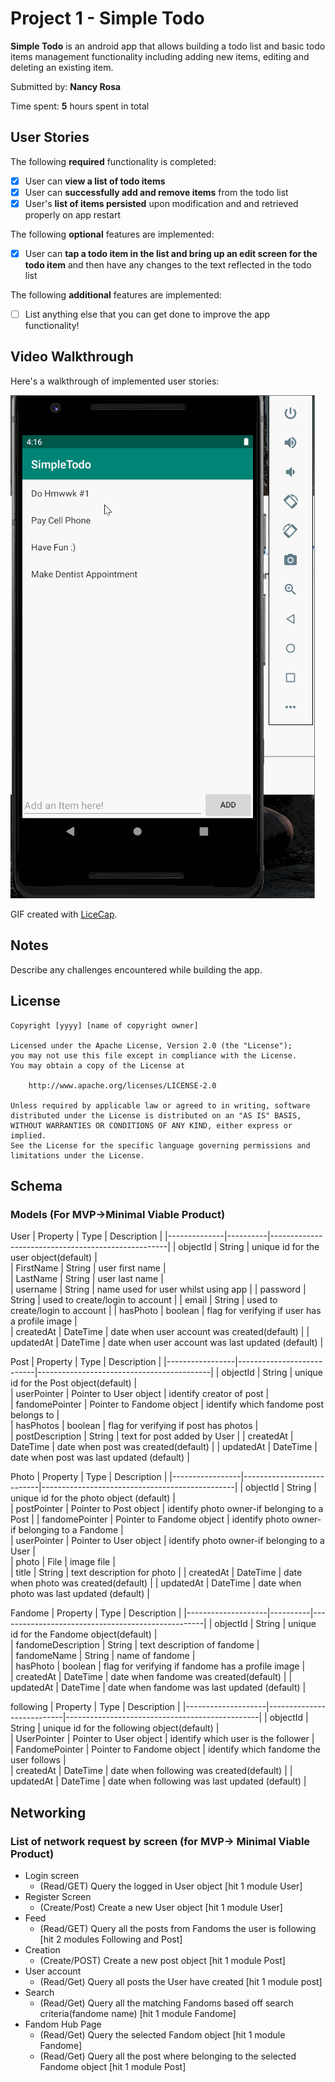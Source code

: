 # Project 1 - Simple Todo

**Simple Todo** is an android app that allows building a todo list and basic todo items management functionality including adding new items, editing and deleting an existing item.

Submitted by: **Nancy Rosa**

Time spent: **5** hours spent in total

## User Stories

The following **required** functionality is completed:

* [x] User can **view a list of todo items**
* [x] User can **successfully add and remove items** from the todo list
* [x] User's **list of items persisted** upon modification and and retrieved properly on app restart

The following **optional** features are implemented:

* [x] User can **tap a todo item in the list and bring up an edit screen for the todo item** and then have any changes to the text reflected in the todo list

The following **additional** features are implemented:

* [ ] List anything else that you can get done to improve the app functionality!

## Video Walkthrough

Here's a walkthrough of implemented user stories:

<img src='walkthrough.gif' title='Video Walkthrough' width='' alt='Video Walkthrough' />

GIF created with [LiceCap](http://www.cockos.com/licecap/).

## Notes

Describe any challenges encountered while building the app.

## License

    Copyright [yyyy] [name of copyright owner]

    Licensed under the Apache License, Version 2.0 (the "License");
    you may not use this file except in compliance with the License.
    You may obtain a copy of the License at

        http://www.apache.org/licenses/LICENSE-2.0

    Unless required by applicable law or agreed to in writing, software
    distributed under the License is distributed on an "AS IS" BASIS,
    WITHOUT WARRANTIES OR CONDITIONS OF ANY KIND, either express or implied.
    See the License for the specific language governing permissions and
    limitations under the License.





## Schema

### Models (For MVP->Minimal Viable Product)

User
|   Property   |  Type    |              Description                           |
|--------------|----------|----------------------------------------------------|
| objectId     | String   | unique id for the user object(default)   	       |  
| FirstName    | String   | user first name                     	           |  
| LastName     | String   | user last name                      	           |    
| username     | String   | name used for user whilst using app   	           |
| password     | String   | used to create/login to account              	   |
| email        | String   | used to create/login to account               	   |
| hasPhoto     | boolean  | flag for verifying if user has a profile image     |  
| createdAt    | DateTime | date when user account was created(default)        |
| updatedAt    | DateTime | date when user account was last updated (default)  |

Post
|   Property      |          Type             |            Description                    |
|-----------------|---------------------------|-------------------------------------------|
| objectId        | String                    | unique id for the Post object(default)    |  
| userPointer     | Pointer to User object    | identify creator of post                  |  
| fandomePointer  | Pointer to Fandome object | identify which fandome post belongs to    |  
| hasPhotos       | boolean                   | flag for verifying if post has photos     |    
| postDescription | String                    | text for post added by User               |
| createdAt       | DateTime                  | date when post was created(default)       |
| updatedAt       | DateTime                  | date when post was last updated (default) |

Photo
|   Property      |       Type                |            Description                    	   |
|-----------------|---------------------------|------------------------------------------------|
| objectId        | String                    | unique id for the photo object   (default)     |  
| postPointer     | Pointer to Post object    | identify photo owner-if belonging to a Post    |
| fandomePointer  | Pointer to Fandome object | identify photo owner-if belonging to a Fandome |  
| userPointer     | Pointer to User object    | identify photo owner-if belonging to a User    |    
| photo           | File                      | image file                                	   |    
| title           | String                    | text description for photo                	   |
| createdAt       | DateTime                  | date when photo was created(default)       	   |
| updatedAt       | DateTime                  | date when photo was last updated (default) 	   |

Fandome
|   Property         |  Type    |          Description               			    |
|--------------------|----------|---------------------------------------------------|
| objectId           | String   | unique id for the Fandome object(default)  		|  
| fandomeDescription | String   | text description of fandome                    	|  
| fandomeName        | String   | name of fandome                   				|    
| hasPhoto           | boolean  | flag for verifying if fandome has a profile image |  
| createdAt          | DateTime | date when fandome was created(default)            |
| updatedAt          | DateTime | date when fandome was last updated (default) 	    |

following
|      Property      |  Type                     |               Description              		  |
|--------------------|---------------------------|------------------------------------------------|
| objectId           | String                    | unique id for the following object(default)    |  
| UserPointer        | Pointer to User object    | identify which user is the follower            |  
| FandomePointer     | Pointer to Fandome object | identify which fandome the user follows        |    
| createdAt          | DateTime                  | date when following was created(default)       |
| updatedAt          | DateTime                  | date when following was last updated (default) |


## Networking
### List of network request by screen (for MVP-> Minimal Viable Product)

* Login screen
    * (Read/GET) Query the logged in User object [hit 1 module User]
* Register Screen
    * (Create/Post) Create a new User object [hit 1 module User]
* Feed
    * (Read/GET) Query all the posts from Fandoms the user is following [hit 2 modules Following and Post]
* Creation
    * (Create/POST) Create a new post object [hit 1 module Post]
* User account
	* (Read/Get) Query all posts the User have created [hit 1 module post]
* Search
    * (Read/Get) Query all the matching Fandoms based off search criteria(fandome name) [hit 1 module Fandome]
* Fandom Hub Page
    * (Read/Get) Query the selected Fandom object [hit 1 module Fandome]
    * (Read/Get) Query all the post where belonging to the selected Fandome object [hit 1 module Post]



